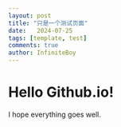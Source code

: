 ```yaml
---
layout: post
title: "只是一个测试页面"
date:   2024-07-25
tags: [template, test]
comments: true
author: InfiniteBoy
---
```


# Hello Github.io!

I hope everything goes well.
